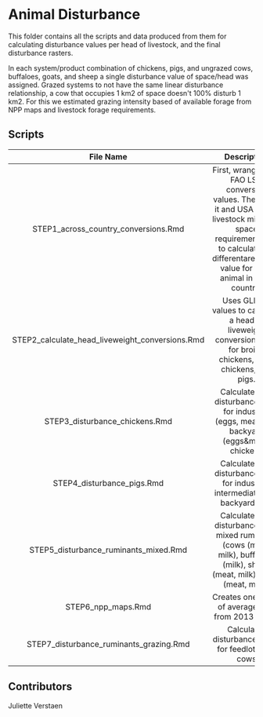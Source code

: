 # Animal Disturbance 

This folder contains all the scripts and data produced from them for calculating disturbance values per head of livestock, and the final disturbance rasters.

In each system/product combination of chickens, pigs, and ungrazed cows, buffaloes, goats, and sheep a single disturbance value of space/head was assigned. Grazed systems to not have the same linear disturbance relationship, a cow that occupies 1 km2 of space doesn't 100% disturb 1 km2. For this we estimated grazing intensity based of available forage from NPP maps and livestock forage requirements. 

## Scripts
| File Name | Description | Output |
|:----------:|:-------------:|:------:|
| STEP1_across_country_conversions.Rmd | First, wrangles the FAO LSU conversion values. Then uses it and USA based livestock minimum space requirement data to calculate the differentarea/head value for each animal in each country. | across_country_conversions.csv; livestock_area_head_table.csv |
| STEP2_calculate_head_liveweight_conversions.Rmd | Uses GLEAM values to calculate a head to liveweight conversion value for broiler chickens, layer chickens, and pigs. | chicken_pigs_live_weights.csv |
| STEP3_disturbance_chickens.Rmd | Calculates the disturbance layer for industrial (eggs, meat) and backyard (eggs&meat) chickens | Final raster layers for the 3 chicken food categories |
| STEP4_disturbance_pigs.Rmd | Calculates the disturbance layer for industrial, intermediate, and backyard pigs | Final raster layers for the 3 pig food categories |
| STEP5_disturbance_ruminants_mixed.Rmd | Calculates the disturbance layer mixed ruminants (cows (meat, milk), buffaloes (milk), sheep (meat, milk), goats (meat, milk)) | Final raster layers for the 7 mixed ruminant food categories |
| STEP6_npp_maps.Rmd | Creates one raster of average NPP from 2013-2015 | mean_npp_2013_2015.tif (saved on the server)|
| STEP7_disturbance_ruminants_grazing.Rmd | Calculates disturbance raster for feedlot meat cows | Final raster layers for the feedlot cows |

## Contributors
Juliette Verstaen
